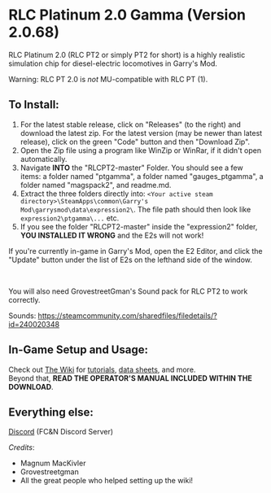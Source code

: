 # RLC Platinum 2.0 Gamma (Version 2.0.68)

RLC Platinum 2.0 (RLC PT2 or simply PT2 for short) is a highly realistic simulation chip for diesel-electric locomotives in Garry's Mod.

Warning: RLC PT 2.0 is *not* MU-compatible with RLC PT (1).

## To Install:

1. For the latest stable release, click on "Releases" (to the right) and download the latest zip. For the latest version (may be newer than latest release), click on the green "Code" button and then "Download Zip".
2. Open the Zip file using a program like WinZip or WinRar, if it didn't open automatically.
3. Navigate __INTO__ the "RLCPT2-master" Folder. You should see a few items: a folder named "ptgamma", a folder named "gauges_ptgamma", a folder named "magspack2", and readme.md.
4. Extract the three folders directly into: `<Your active steam directory>\SteamApps\common\Garry's Mod\garrysmod\data\expression2\`.
The file path should then look like `expression2\ptgamma\...` etc.
5. If you see the folder "RLCPT2-master" inside the "expression2" folder, __YOU INSTALLED IT WRONG__ and the E2s will not work!

If you're currently in-game in Garry's Mod, open the E2 Editor, and click the "Update" button under the list of E2s on the lefthand side of the window.

<br>

You will also need GrovestreetGman's Sound pack for RLC PT2 to work correctly.

Sounds: https://steamcommunity.com/sharedfiles/filedetails/?id=240020348

## In-Game Setup and Usage:

Check out [The Wiki](https://github.com/MagnumMacKivler/RLCPT2/wiki) for [tutorials](https://github.com/MagnumMacKivler/RLCPT2/wiki/Configuring-Locomotives-in-RLC-PT2), [data sheets](https://github.com/MagnumMacKivler/RLCPT2/wiki/Locomotive-Data-Sheets), and more.
<br>
Beyond that, __READ THE OPERATOR'S MANUAL INCLUDED WITHIN THE DOWNLOAD__.

## Everything else:

[Discord](https://discord.gg/CcM6n55) (FC&N Discord Server)

_Credits_:
* Magnum MacKivler
* Grovestreetgman
* All the great people who helped setting up the wiki!
